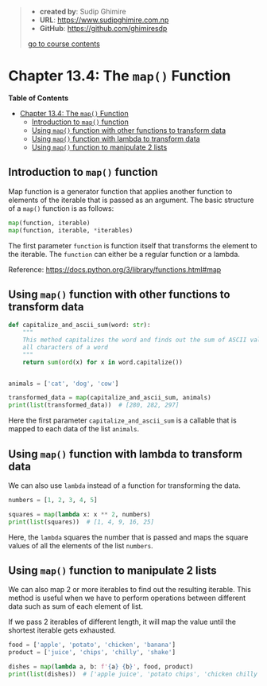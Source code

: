 > - **created by**: Sudip Ghimire
> - **URL**: https://www.sudipghimire.com.np
> - **GitHub**: https://github.com/ghimiresdp
>
> [go to course contents](https://github.com/ghimiresdp/python-notes/)

# Chapter 13.4: The `map()` Function

**Table of Contents**

- [Chapter 13.4: The `map()` Function](#chapter-134-the-map-function)
  - [Introduction to `map()` function](#introduction-to-map-function)
  - [Using `map()` function with other functions to transform data](#using-map-function-with-other-functions-to-transform-data)
  - [Using `map()` function with lambda to transform data](#using-map-function-with-lambda-to-transform-data)
  - [Using `map()` function to manipulate 2 lists](#using-map-function-to-manipulate-2-lists)

## Introduction to `map()` function

Map function is a generator function that applies another function to elements
of the iterable that is passed as an argument. The basic structure of a `map()`
function is as follows:

```python
map(function, iterable)
map(function, iterable, *iterables)
```

The first parameter `function` is function itself that transforms the element to
the iterable. The `function` can either be a regular function or a lambda.

Reference: <https://docs.python.org/3/library/functions.html#map>

## Using `map()` function with other functions to transform data

```python
def capitalize_and_ascii_sum(word: str):
    """
    This method capitalizes the word and finds out the sum of ASCII value of
    all characters of a word
    """
    return sum(ord(x) for x in word.capitalize())


animals = ['cat', 'dog', 'cow']

transformed_data = map(capitalize_and_ascii_sum, animals)
print(list(transformed_data))  # [280, 282, 297]

```

Here the first parameter `capitalize_and_ascii_sum` is a callable that is mapped
to each data of the list `animals`.

## Using `map()` function with lambda to transform data

We can also use `lambda` instead of a function for transforming the data.

```python
numbers = [1, 2, 3, 4, 5]

squares = map(lambda x: x ** 2, numbers)
print(list(squares))  # [1, 4, 9, 16, 25]
```

Here, the `lambda` squares the number that is passed and maps the square values
of all the elements of the list `numbers`.


## Using `map()` function to manipulate 2 lists

We can also map 2 or more iterables to find out the resulting iterable. This
method is useful when we have to perform operations between different data such
as sum of each element of list.

If we pass 2 iterables of different length, it will map the value until the
shortest iterable gets exhausted.

```python
food = ['apple', 'potato', 'chicken', 'banana']
product = ['juice', 'chips', 'chilly', 'shake']

dishes = map(lambda a, b: f'{a} {b}', food, product)
print(list(dishes))  # ['apple juice', 'potato chips', 'chicken chilly', 'banana shake']
```
